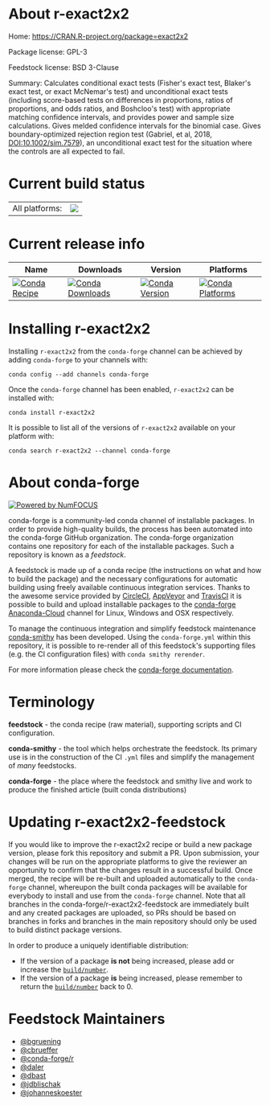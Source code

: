 About r-exact2x2
================

Home: https://CRAN.R-project.org/package=exact2x2

Package license: GPL-3

Feedstock license: BSD 3-Clause

Summary: Calculates conditional exact tests (Fisher's exact test, Blaker's exact test, or  exact McNemar's test) and unconditional exact tests (including score-based tests on differences in proportions, ratios of proportions, and odds ratios, and Boshcloo's test) with appropriate matching confidence intervals, and provides power and sample size calculations. Gives melded confidence intervals for the binomial case. Gives boundary-optimized rejection region test (Gabriel, et al, 2018, <DOI:10.1002/sim.7579>), an unconditional exact test for the situation where the controls are all expected to fail.



Current build status
====================


<table><tr><td>All platforms:</td>
    <td>
      <a href="https://dev.azure.com/conda-forge/feedstock-builds/_build/latest?definitionId=4711&branchName=master">
        <img src="https://dev.azure.com/conda-forge/feedstock-builds/_apis/build/status/r-exact2x2-feedstock?branchName=master">
      </a>
    </td>
  </tr>
</table>

Current release info
====================

| Name | Downloads | Version | Platforms |
| --- | --- | --- | --- |
| [![Conda Recipe](https://img.shields.io/badge/recipe-r--exact2x2-green.svg)](https://anaconda.org/conda-forge/r-exact2x2) | [![Conda Downloads](https://img.shields.io/conda/dn/conda-forge/r-exact2x2.svg)](https://anaconda.org/conda-forge/r-exact2x2) | [![Conda Version](https://img.shields.io/conda/vn/conda-forge/r-exact2x2.svg)](https://anaconda.org/conda-forge/r-exact2x2) | [![Conda Platforms](https://img.shields.io/conda/pn/conda-forge/r-exact2x2.svg)](https://anaconda.org/conda-forge/r-exact2x2) |

Installing r-exact2x2
=====================

Installing `r-exact2x2` from the `conda-forge` channel can be achieved by adding `conda-forge` to your channels with:

```
conda config --add channels conda-forge
```

Once the `conda-forge` channel has been enabled, `r-exact2x2` can be installed with:

```
conda install r-exact2x2
```

It is possible to list all of the versions of `r-exact2x2` available on your platform with:

```
conda search r-exact2x2 --channel conda-forge
```


About conda-forge
=================

[![Powered by NumFOCUS](https://img.shields.io/badge/powered%20by-NumFOCUS-orange.svg?style=flat&colorA=E1523D&colorB=007D8A)](http://numfocus.org)

conda-forge is a community-led conda channel of installable packages.
In order to provide high-quality builds, the process has been automated into the
conda-forge GitHub organization. The conda-forge organization contains one repository
for each of the installable packages. Such a repository is known as a *feedstock*.

A feedstock is made up of a conda recipe (the instructions on what and how to build
the package) and the necessary configurations for automatic building using freely
available continuous integration services. Thanks to the awesome service provided by
[CircleCI](https://circleci.com/), [AppVeyor](https://www.appveyor.com/)
and [TravisCI](https://travis-ci.org/) it is possible to build and upload installable
packages to the [conda-forge](https://anaconda.org/conda-forge)
[Anaconda-Cloud](https://anaconda.org/) channel for Linux, Windows and OSX respectively.

To manage the continuous integration and simplify feedstock maintenance
[conda-smithy](https://github.com/conda-forge/conda-smithy) has been developed.
Using the ``conda-forge.yml`` within this repository, it is possible to re-render all of
this feedstock's supporting files (e.g. the CI configuration files) with ``conda smithy rerender``.

For more information please check the [conda-forge documentation](https://conda-forge.org/docs/).

Terminology
===========

**feedstock** - the conda recipe (raw material), supporting scripts and CI configuration.

**conda-smithy** - the tool which helps orchestrate the feedstock.
                   Its primary use is in the construction of the CI ``.yml`` files
                   and simplify the management of *many* feedstocks.

**conda-forge** - the place where the feedstock and smithy live and work to
                  produce the finished article (built conda distributions)


Updating r-exact2x2-feedstock
=============================

If you would like to improve the r-exact2x2 recipe or build a new
package version, please fork this repository and submit a PR. Upon submission,
your changes will be run on the appropriate platforms to give the reviewer an
opportunity to confirm that the changes result in a successful build. Once
merged, the recipe will be re-built and uploaded automatically to the
`conda-forge` channel, whereupon the built conda packages will be available for
everybody to install and use from the `conda-forge` channel.
Note that all branches in the conda-forge/r-exact2x2-feedstock are
immediately built and any created packages are uploaded, so PRs should be based
on branches in forks and branches in the main repository should only be used to
build distinct package versions.

In order to produce a uniquely identifiable distribution:
 * If the version of a package **is not** being increased, please add or increase
   the [``build/number``](https://conda.io/docs/user-guide/tasks/build-packages/define-metadata.html#build-number-and-string).
 * If the version of a package **is** being increased, please remember to return
   the [``build/number``](https://conda.io/docs/user-guide/tasks/build-packages/define-metadata.html#build-number-and-string)
   back to 0.

Feedstock Maintainers
=====================

* [@bgruening](https://github.com/bgruening/)
* [@cbrueffer](https://github.com/cbrueffer/)
* [@conda-forge/r](https://github.com/conda-forge/r/)
* [@daler](https://github.com/daler/)
* [@dbast](https://github.com/dbast/)
* [@jdblischak](https://github.com/jdblischak/)
* [@johanneskoester](https://github.com/johanneskoester/)

